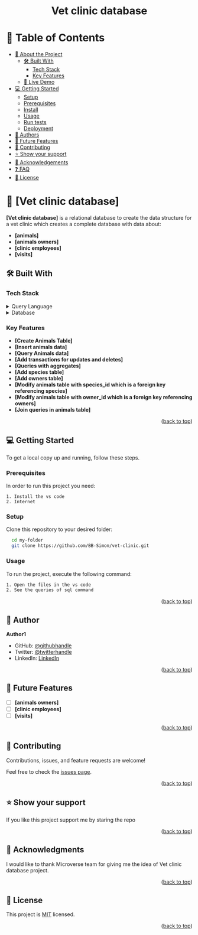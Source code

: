 
<a name="readme-top"></a>

<div align="center">
  <h1><b>Vet clinic database</b></h1>
</div>

# 📗 Table of Contents

- [📖 About the Project](#about-project)
  - [🛠 Built With](#built-with)
    - [Tech Stack](#tech-stack)
    - [Key Features](#key-features)
  - [🚀 Live Demo](#live-demo)
- [💻 Getting Started](#getting-started)
  - [Setup](#setup)
  - [Prerequisites](#prerequisites)
  - [Install](#install)
  - [Usage](#usage)
  - [Run tests](#run-tests)
  - [Deployment](#triangular_flag_on_post-deployment)
- [👥 Authors](#authors)
- [🔭 Future Features](#future-features)
- [🤝 Contributing](#contributing)
- [⭐️ Show your support](#support)
- [🙏 Acknowledgements](#acknowledgements)
- [❓ FAQ](#faq)
- [📝 License](#license)

<!-- PROJECT DESCRIPTION -->

# 📖 [Vet clinic database] <a name="about-project"></a>

**[Vet clinic database]** is a relational database to create the data structure for a vet clinic which creates a complete database with data about:
- **[animals]**
- **[animals owners]**
- **[clinic employees]**
- **[visits]**

## 🛠 Built With <a name="built-with"></a>

### Tech Stack <a name="tech-stack"></a>

<details>
  <summary>Query Language</summary>
  <ul>
    <li><a href="https://www.tutorialspoint.com/sql/index.htm">SQL</a></li>
  </ul>
</details>

<details>
<summary>Database</summary>
  <ul>
    <li><a href="https://www.postgresql.org/">PostgreSQL</a></li>
  </ul>
</details>

<!-- Features -->

### Key Features <a name="key-features"></a>

- **[Create Animals Table]**
- **[Insert animals data]**
- **[Query Animals data]**
- **[Add transactions for updates and deletes]**
- **[Queries with aggregates]**
- **[Add species table]**
- **[Add owners table]**
- **[Modify animals table with species_id which is a foreign key referencing species]**
- **[Modify animals table with owner_id which is a foreign key referencing owners]**
- **[Join queries in animals table]**

<p align="right">(<a href="#readme-top">back to top</a>)</p>

<!-- GETTING STARTED -->

## 💻 Getting Started <a name="getting-started"></a>

To get a local copy up and running, follow these steps.

### Prerequisites

In order to run this project you need:

```pre
1. Install the vs code
2. Internet
```

### Setup

Clone this repository to your desired folder:



```sh
  cd my-folder
  git clone https://github.com/BB-Simon/vet-clinic.git
```




### Usage

To run the project, execute the following command:


```sh
1. Open the files in the vs code
2. See the queries of sql command
```

<p align="right">(<a href="#readme-top">back to top</a>)</p>

<!-- AUTHORS -->

## 👤 Author <a name="authors"></a>

 **Author1**

- GitHub: [@githubhandle](https://github.com/BB-Simon)
- Twitter: [@twitterhandle](https://twitter.com/bb_s_imon)
- LinkedIn: [LinkedIn](https://www.linkedin.com/in/bb-simon/)

<p align="right">(<a href="#readme-top">back to top</a>)</p>

<!-- FUTURE FEATURES -->

## 🔭 Future Features <a name="future-features"></a>

- [ ] **[animals owners]**
- [ ] **[clinic employees]**
- [ ] **[visits]**

<p align="right">(<a href="#readme-top">back to top</a>)</p>

<!-- CONTRIBUTING -->

## 🤝 Contributing <a name="contributing"></a>

Contributions, issues, and feature requests are welcome!

Feel free to check the [issues page](https://github.com/BB-Simon/vet-clinic/issues/).

<p align="right">(<a href="#readme-top">back to top</a>)</p>

<!-- SUPPORT -->

## ⭐️ Show your support <a name="support"></a>

If you like this project support me by staring the repo

<p align="right">(<a href="#readme-top">back to top</a>)</p>

<!-- ACKNOWLEDGEMENTS -->

## 🙏 Acknowledgments <a name="acknowledgements"></a>

I would like to thank Microverse team for giving me the idea of Vet clinic database project.

<p align="right">(<a href="#readme-top">back to top</a>)</p>

<!-- LICENSE -->

## 📝 License <a name="license"></a>

This project is [MIT](./LICENSE) licensed.

<p align="right">(<a href="#readme-top">back to top</a>)</p>
